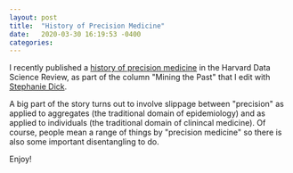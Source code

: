 ```yaml
---
layout: post
title:  "History of Precision Medicine"
date:   2020-03-30 16:19:53 -0400
categories: 
---
```


I recently published a <a href="https://hdsr.mitpress.mit.edu/pub/y7r65r4k" target="_blank">history of precision medicine</a> in the Harvard Data Science Review, as part of the column "Mining the Past" that I edit with <a href="https://hss.sas.upenn.edu/people/stephanie-dick" target="_blank">Stephanie Dick</a>.   

A big part of the story turns out to involve slippage between "precision" as applied to aggregates (the traditional domain of epidemiology) and as applied to individuals (the traditional domain of clinincal medicine). Of course, people mean a range of things by "precision medicine" so there is also some important disentangling to do.

Enjoy!